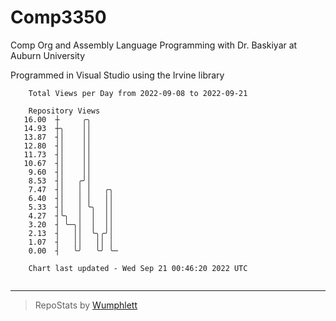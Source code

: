 # Comp3350
Comp Org and Assembly Language Programming with Dr. Baskiyar at Auburn University

Programmed in Visual Studio using the Irvine library

```
    Total Views per Day from 2022-09-08 to 2022-09-21

    Repository Views
   16.00  ┼     ╭╮
   14.93  ┼╮    ││
   13.87  ┤│    ││
   12.80  ┤│    ││
   11.73  ┤│    ││
   10.67  ┤│    ││
    9.60  ┤│    ││
    8.53  ┤│   ╭╯│
    7.47  ┤│   │ │   ╭╮
    6.40  ┤│   │ │   ││
    5.33  ┤│   │ ╰╮  ││
    4.27  ┤╰╮  │  │  ││
    3.20  ┤ ╰─╮│  │  ││
    2.13  ┤   ││  ╰╮╭╯│
    1.07  ┤   ││   ││ │
    0.00  ┤   ╰╯   ╰╯ ╰─

    Chart last updated - Wed Sep 21 00:46:20 2022 UTC
    
```

---

> RepoStats by [Wumphlett](https://github.com/Wumphlett)
